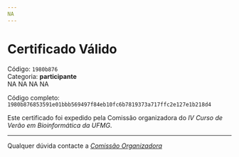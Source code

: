 ```yaml
---
NA
---
```


# Certificado Válido

Código: `1980b876`<br>
Categoria: **participante**<br>
NA
NA
NA
NA


Código completo: `1980b876853591e01bbb569497f84eb10fc6b7819373a717ffc2e127e1b218d4`


Este certificado foi expedido pela Comissão organizadora do *IV Curso de Verão em Bioinformática da UFMG*.

----

Qualquer dúvida contacte a [_Comissão Organizadora_](<mailto:cursobioinfoufmg@gmail.com$subject=[Certificados]>)

